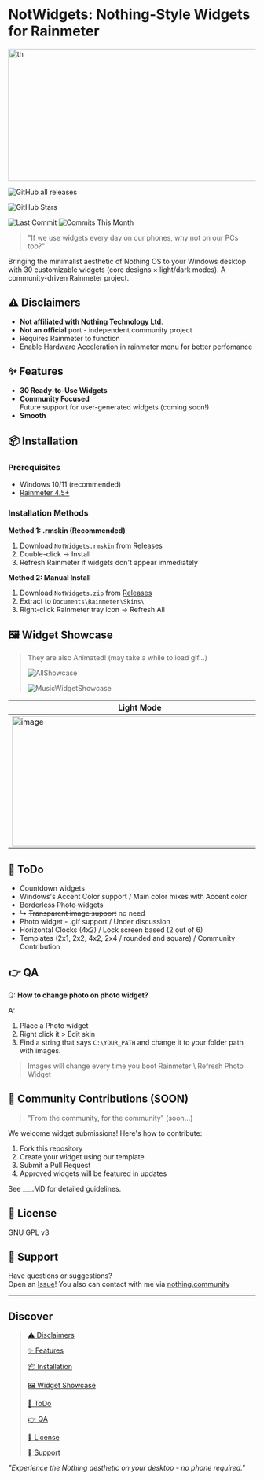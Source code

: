 # NotWidgets: Nothing-Style Widgets for Rainmeter

<img width="800" height="269" alt="th" src="https://github.com/user-attachments/assets/49dacfbf-02a9-4545-9677-9fa597376d3d" />

![GitHub all releases](https://img.shields.io/github/downloads/GXX0T/NotWidgets/total?style=for-the-badge&color=f0f0f0&labelColor=303030&label=DOWNLOADS&logo=&color=ff0000)

![GitHub Stars](https://img.shields.io/github/stars/GXX0T/NotWidgets?style=for-the-badge&color=f0f0f0&labelColor=303030&label=STARS&logo=&color=ff0000)

![Last Commit](https://img.shields.io/github/last-commit/GXX0T/NotWidgets?style=for-the-badge&color=f0f0f0&labelColor=303030&label=LAST%20COMMIT&logo=&color=ff0000)
![Commits This Month](https://img.shields.io/github/commit-activity/m/GXX0T/NotWidgets?style=for-the-badge&color=f0f0f0&labelColor=303030&label=MONTHLY%20COMMITS&logo=&color=ff0000)

> "If we use widgets every day on our phones, why not on our PCs too?"

Bringing the minimalist aesthetic of Nothing OS to your Windows desktop with 30 customizable widgets (core designs × light/dark modes). A community-driven Rainmeter project.

## ⚠️ Disclaimers

- **Not affiliated with Nothing Technology Ltd**.
- **Not an official** port - independent community project
- Requires Rainmeter to function
- Enable Hardware Acceleration in rainmeter menu for better perfomance


## ✨ Features

- **30 Ready-to-Use Widgets**
- **Community Focused**  
  Future support for user-generated widgets (coming soon!)
- **Smooth**  

## 📦 Installation

### Prerequisites
- Windows 10/11 (recommended)
- [Rainmeter 4.5+](https://www.rainmeter.net/)

### Installation Methods

**Method 1: .rmskin (Recommended)**
1. Download `NotWidgets.rmskin` from [Releases](https://github.com/GXX0T/NotWidgets/releases/tag/Release)
2. Double-click → Install
3. Refresh Rainmeter if widgets don't appear immediately

**Method 2: Manual Install**
1. Download `NotWidgets.zip` from [Releases](https://github.com/GXX0T/NotWidgets/releases/tag/Release)
2. Extract to `Documents\Rainmeter\Skins\`
3. Right-click Rainmeter tray icon → Refresh All

## 🖼️ Widget Showcase

> They are also Animated! (may take a while to load gif...)
>
> ![AllShowcase](https://github.com/user-attachments/assets/96cee0f2-1df7-4920-bbd3-7bda76a7f86b)
>
> ![MusicWidgetShowcase](https://github.com/user-attachments/assets/9c4e45d2-2106-4cd7-b2d7-9630513ac9a3)


| Light Mode | Dark Mode |
|------------|-----------|
| <img width="520" height="265" alt="image" src="https://github.com/user-attachments/assets/0544b34a-8377-4282-bd75-48a65e2f8323" /> | <img width="520" height="265" alt="image" src="https://github.com/user-attachments/assets/7c7f2baa-b812-4c6d-b652-98146490cfb6" /> |

## 📩 ToDo
- Countdown widgets
- Windows's Accent Color support / Main color mixes with Accent color
- ~~Borderless Photo widgets~~
- ↳ ~~Transparent image support~~ no need
- Photo widget - .gif support / Under discussion
- Horizontal Clocks (4x2) / Lock screen based (2 out of 6)
- Templates (2x1, 2x2, 4x2, 2x4 / rounded and square) / Community Contribution


## 👉 QA
Q: __How to change photo on photo widget?__

A:
1. Place a Photo widget
2. Right click it > Edit skin
3. Find a string that says `C:\YOUR_PATH` and change it to your folder path with images.

> Images will change every time you boot Rainmeter \ Refresh Photo Widget


## 👥 Community Contributions (SOON)

> "From the community, for the community" (soon...)


We welcome widget submissions! Here's how to contribute:

1. Fork this repository
2. Create your widget using our template
3. Submit a Pull Request
4. Approved widgets will be featured in updates

See ___.MD for detailed guidelines.

## 📜 License

GNU GPL v3

## 💬 Support

Have questions or suggestions?  
Open an [Issue](issues)!
You also can contact with me via [nothing.community](https://nothing.community/u/aramatniyofc)

---

## Discover

> [⚠️ Disclaimers](https://github.com/GXX0T/NotWidgets?tab=readme-ov-file#%EF%B8%8F-disclaimers)
>
> [✨ Features](https://github.com/GXX0T/NotWidgets?tab=readme-ov-file#-features)
>
> [📦 Installation](https://github.com/GXX0T/NotWidgets?tab=readme-ov-file#-installation)
>
> [🖼️ Widget Showcase](https://github.com/GXX0T/NotWidgets?tab=readme-ov-file#%EF%B8%8F-widget-showcase)
>
> [📩 ToDo](https://github.com/GXX0T/NotWidgets?tab=readme-ov-file#-todo)
>
> [👉 QA](https://github.com/GXX0T/NotWidgets?tab=readme-ov-file#-qa)
>
> [📜 License](https://github.com/GXX0T/NotWidgets?tab=readme-ov-file#-license)
>
> [💬 Support](https://github.com/GXX0T/NotWidgets?tab=readme-ov-file#-support)

*"Experience the Nothing aesthetic on your desktop - no phone required."*
